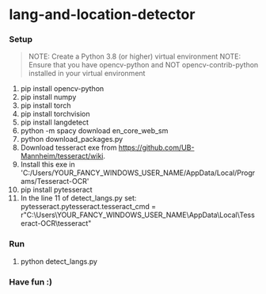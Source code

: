 # lang-and-location-detector

### Setup

> NOTE: Create a Python 3.8 (or higher) virtual environment 
> NOTE: Ensure that you have opencv-python and NOT opencv-contrib-python installed in your virtual environment

1.  pip install opencv-python
2.  pip install numpy
3.  pip install torch 
4.  pip install torchvision 
5.  pip install langdetect
6.  python -m spacy download en_core_web_sm
7.  python download_packages.py
8.  Download tesseract exe from https://github.com/UB-Mannheim/tesseract/wiki.
9.  Install this exe in 'C:/Users/YOUR_FANCY_WINDOWS_USER_NAME/AppData/Local/Programs/Tesseract-OCR'
10. pip install pytesseract 
11. In the line 11 of detect_langs.py set: pytesseract.pytesseract.tesseract_cmd = r"C:\Users\YOUR_FANCY_WINDOWS_USER_NAME\AppData\Local\Tesseract-OCR\tesseract" 

### Run

1. python detect_langs.py

### Have fun :) 
